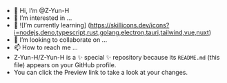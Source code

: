 - 👋 Hi, I’m @Z-Yun-H 
- 👀 I’m interested in ...
- 🌱 ![I’m currently learning] (https://skillicons.dev/icons?i=nodejs,deno,typescript,rust,golang,electron,tauri,tailwind,vue,nuxt)
- 💞️ I’m looking to collaborate on ...
- 📫 How to reach me ...
- Z-Yun-H/Z-Yun-H is a ✨ special ✨ repository because its `README.md` (this file) appears on your GitHub profile.
- You can click the Preview link to take a look at your changes.
<!---
Z-Yun-H/Z-Yun-H is a ✨ special ✨ repository because its `README.md` (this file) appears on your GitHub profile.
You can click the Preview link to take a look at your changes.
--->
